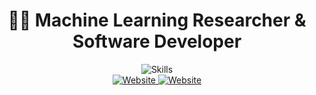 <p align="center">
  <h1 align="center">👨‍💻 Machine Learning Researcher & Software Developer</h1>
  
  <div align="center">
    <img src="https://skillicons.dev/icons?i=python,pytorch,tensorflow,docker,kubernetes,aws,gcp,go,rust,zig,vim&theme=dark&perline=11" alt="Skills" />

  <br>


<a href="https://kiraieee.github.io/">
    <img src="https://img.shields.io/badge/Home...-blueviolet" alt="Website" />
</a>



<a href="https://kiraieee.github.io/">
    <img src="[https://img.shields.io/badge/Home...-blueviolet](https://img.shields.io/badge/any_text-you_like-blue)" alt="Website" />
</a>
  </div>
  

  

</p>
